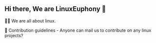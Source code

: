 ## Hi there, We are LinuxEuphony 👋


🙋‍♀️ We are all about linux.

🌈 Contribution guidelines - Anyone can mail us to contribute on any linux projects?
